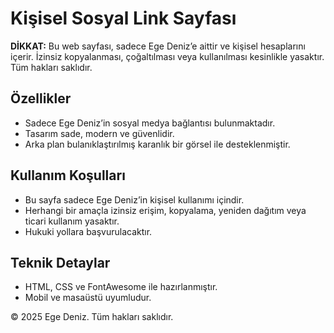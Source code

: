 # Kişisel Sosyal Link Sayfası

**DİKKAT:** Bu web sayfası, sadece Ege Deniz’e aittir ve kişisel hesaplarını içerir. İzinsiz kopyalanması, çoğaltılması veya kullanılması kesinlikle yasaktır. Tüm hakları saklıdır.

## Özellikler
- Sadece Ege Deniz’in sosyal medya bağlantısı bulunmaktadır.
- Tasarım sade, modern ve güvenlidir.
- Arka plan bulanıklaştırılmış karanlık bir görsel ile desteklenmiştir.

## Kullanım Koşulları
- Bu sayfa sadece Ege Deniz’in kişisel kullanımı içindir.
- Herhangi bir amaçla izinsiz erişim, kopyalama, yeniden dağıtım veya ticari kullanım yasaktır.
- Hukuki yollara başvurulacaktır.

## Teknik Detaylar
- HTML, CSS ve FontAwesome ile hazırlanmıştır.
- Mobil ve masaüstü uyumludur.

© 2025 Ege Deniz. Tüm hakları saklıdır.
